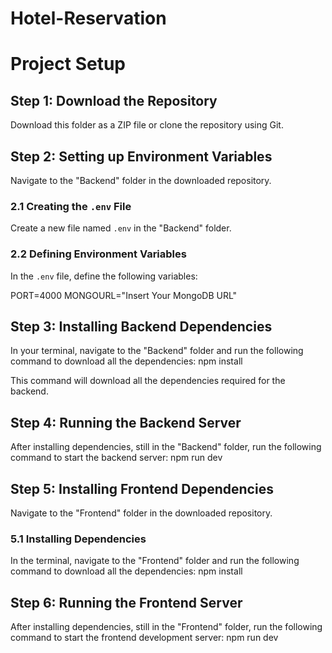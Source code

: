 # Hotel-Reservation
# Project Setup

## Step 1: Download the Repository

Download this folder as a ZIP file or clone the repository using Git.

## Step 2: Setting up Environment Variables

Navigate to the "Backend" folder in the downloaded repository.

### 2.1 Creating the `.env` File

Create a new file named `.env` in the "Backend" folder.

### 2.2 Defining Environment Variables

In the `.env` file, define the following variables:

PORT=4000
MONGOURL="Insert Your MongoDB URL"

## Step 3: Installing Backend Dependencies

In your terminal, navigate to the "Backend" folder and run the following command to download all the dependencies:
npm install

This command will download all the dependencies required for the backend.

## Step 4: Running the Backend Server

After installing dependencies, still in the "Backend" folder, run the following command to start the backend server:
npm run dev

## Step 5: Installing Frontend Dependencies

Navigate to the "Frontend" folder in the downloaded repository.

### 5.1 Installing Dependencies

In the terminal, navigate to the "Frontend" folder and run the following command to download all the dependencies:
npm install
## Step 6: Running the Frontend Server
After installing dependencies, still in the "Frontend" folder, run the following command to start the frontend development server:
npm run dev
